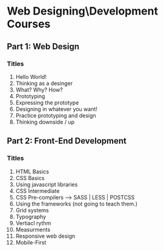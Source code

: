 # Web Designing\Development Courses

## Part 1: Web Design

### Titles

1. Hello World!
2. Thinking as a desinger
3. What? Why? How?
4. Prototyping
5. Expressing the prototype
6. Designing in whatever you want!
7. Practice prototyping and design
8. Thinking downside / up



## Part 2: Front-End Development

### Titles 

1. HTML Basics
2. CSS Basics
3. Using javascript libraries
4. CSS Intermediate
5. CSS Pre-compilers —> SASS | LESS | POSTCSS
6. Using the frameworks (not going to teach them.)
7. Grid systems
8. Typography
9. Vertiacl rythm
10. Measurments
11. Responsive web design
12. Mobile-First

